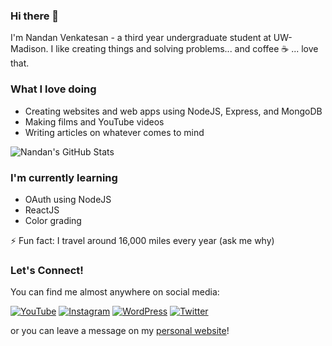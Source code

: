 ### Hi there 👋

I'm Nandan Venkatesan - a third year undergraduate student at UW-Madison. I like creating things and solving problems... and coffee ☕️  ... love that.

### What I love doing
* Creating websites and web apps using NodeJS, Express, and MongoDB
* Making films and YouTube videos
* Writing articles on whatever comes to mind

![Nandan's GitHub Stats](https://github-readme-stats.vercel.app/api?username=nandanv2702&count_private=true&show_icons=true&theme=radical&hide=stars,contribs)

### I'm currently learning
* OAuth using NodeJS
* ReactJS
* Color grading

⚡ Fun fact: I travel around 16,000 miles every year (ask me why)

### Let's Connect!
You can find me almost anywhere on social media: 
  
[![YouTube](https://img.shields.io/static/v1?label=YouTube&message=%20&color=red&logo=YouTube&style=round-square&logoColor=white)](https://www.youtube.com/channel/UCS2OhOqVdfQsHvIsYJKS0_g)
[![Instagram](https://img.shields.io/static/v1?label=Instagram&message=%20&color=pink&logo=Instagram&style=round-square&logoColor=white)](https://www.instagram.com/nandan2702/)
[![WordPress](https://img.shields.io/static/v1?label=WordPress&message=%20&color=blue&logo=WordPress&style=round-square&logoColor=white)](https://theexuberantspirit.wordpress.com/)
[![Twitter](https://img.shields.io/static/v1?label=Twitter&message=%20&color=blue&logo=Twitter&style=round-square&logoColor=white)](https://twitter.com/nandanv2702/)
  
or you can leave a message on my [personal website](https://nandanv2702.github.io/)!

</p>
